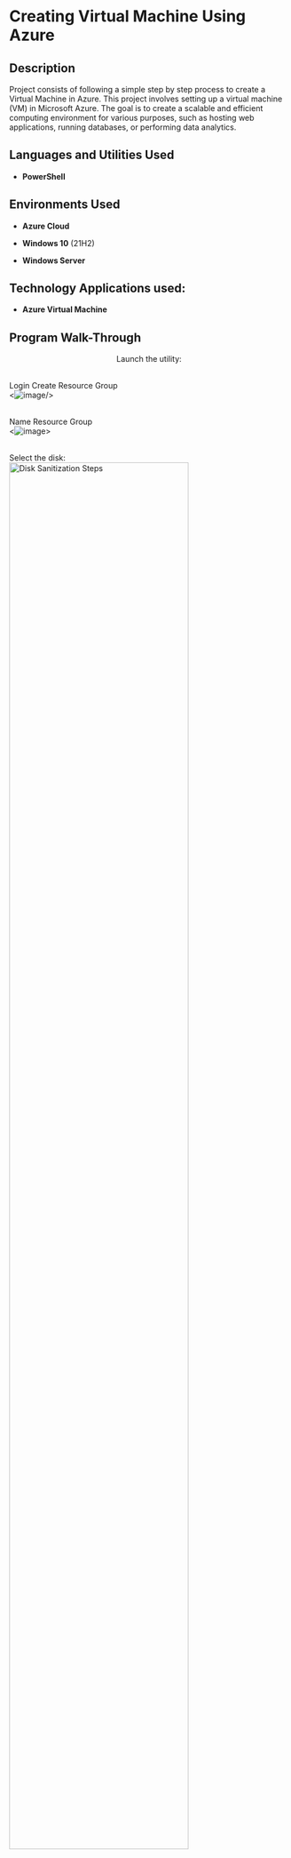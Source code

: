 <h1>Creating Virtual Machine Using Azure</h1>

 

<h2>Description</h2>
Project consists of following a simple step by step process to create a Virtual Machine in Azure. This project involves setting up a virtual machine (VM) in Microsoft Azure. The goal is to create a scalable and efficient computing environment for various purposes, such as hosting web applications, running databases, or performing data analytics.
<br />


<h2>Languages and Utilities Used</h2>

- <b>PowerShell</b> 


<h2>Environments Used </h2>

 - <b>Azure Cloud</b>
 
- <b>Windows 10</b> (21H2)

- <b>Windows Server</b>

<h2>Technology Applications used:</h2>

 - <b>Azure Virtual Machine</b>

<h2>Program Walk-Through</h2>
<p align="center">
Launch the utility: <br/>

 <br/>Login Create Resource Group<br/>
 <![image](https://github.com/Thomasa696/Creating-Virtual-Machine/assets/164200083/f80514af-47f2-481f-a435-fed2d027ea15)/>

 <br/>Name Resource Group<br/>
 <![image](https://github.com/Thomasa696/Creating-Virtual-Machine/assets/164200083/317f0303-bc39-492e-b87e-8e840349093c)>

<br />
Select the disk:  <br/>
<img src="https://i.imgur.com/tcTyMUE.png" height="80%" width="80%" alt="Disk Sanitization Steps"/>
<br />
<br />
Enter the number of passes: <br/>
<img src="https://i.imgur.com/nCIbXbg.png" height="80%" width="80%" alt="Disk Sanitization Steps"/>
<br />
<br />
Confirm your selection:  <br/>
<img src="https://i.imgur.com/cdFHBiU.png" height="80%" width="80%" alt="Disk Sanitization Steps"/>
<br />
<br />
Wait for process to complete (may take some time):  <br/>
<img src="https://i.imgur.com/JL945Ga.png" height="80%" width="80%" alt="Disk Sanitization Steps"/>
<br />
<br />
Sanitization complete:  <br/>
<img src="https://i.imgur.com/K71yaM2.png" height="80%" width="80%" alt="Disk Sanitization Steps"/>
<br />
<br />
Observe the wiped disk:  <br/>
<img src="https://i.imgur.com/AeZkvFQ.png" height="80%" width="80%" alt="Disk Sanitization Steps"/>
</p>

<!--
 ```diff
- text in red
+ text in green
! text in orange
# text in gray
@@ text in purple (and bold)@@
```
--!>
